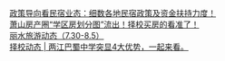   
[政策导向看民宿业态：细数各地民宿政策及资金扶持力度！](http://www.dianyue.me/archives/675/d04qta8g7z9jcjvq/)  
[萧山房产圈“学区房划分图”流出！择校买房的看准了！](http://www.dianyue.me/archives/035/40bm1ujuu1zs5am0/)  
[丽水旅游动态（7.30-8.5）](http://www.dianyue.me/archives/976/ld9nh0gjzd3y49fu/)  
[择校动态 | 两江巴蜀中学突显4大优势，一起来看。](http://www.dianyue.me/archives/628/g29jqn6dxgu0lqei/)